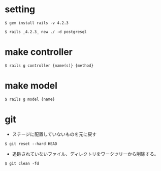 
# setting

```
$ gem install rails -v 4.2.3
```

```
$ rails _4.2.3_ new ./ -d postgresql
```

# make controller

```
$ rails g controller {name(s)} {method}
```

# make model

```
$ rails g model {name}
```

# git 

- ステージに配置していないものを元に戻す

```
$ git reset --hard HEAD
```

- 追跡されていないファイル、ディレクトリをワークツリーから削除する。
```
$ git clean -fd
```
